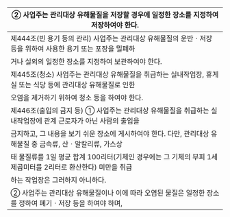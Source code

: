 | ② 사업주는 관리대상 유해물질을 저장할 경우에 일정한 장소를 지정하여 저장하여야 한다. |
| --- |
| 제444조(빈 용기 등의 관리) 사업주는 관리대상 유해물질의 운반ㆍ저장 등을 위하여 사용한 용기 또는 포장을 밀폐하 |
| 거나 실외의 일정한 장소를 지정하여 보관하여야 한다. |
| 제445조(청소) 사업주는 관리대상 유해물질을 취급하는 실내작업장, 휴게실 또는 식당 등에 관리대상 유해물질로 인한 |
| 오염을 제거하기 위하여 청소 등을 하여야 한다. |
| 제446조(출입의 금지 등) ① 사업주는 관리대상 유해물질을 취급하는 실내작업장에 관계 근로자가 아닌 사람의 출입을 |
| 금지하고, 그 내용을 보기 쉬운 장소에 게시하여야 한다. 다만, 관리대상 유해물질 중 금속류, 산ㆍ알칼리류, 가스상 |
| 태 물질류를 1일 평균 합계 100리터(기체인 경우에는 그 기체의 부피 1세제곱미터를 2리터로 환산한다) 미만을 취급 |
| 하는 작업장은 그러하지 아니하다. |
| ② 사업주는 관리대상 유해물질이나 이에 따라 오염된 물질은 일정한 장소를 정하여 폐기ㆍ저장 등을 하여야 하며, |